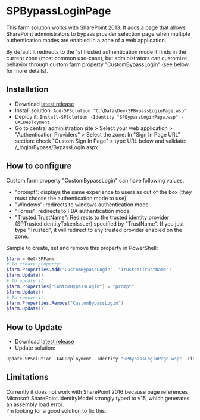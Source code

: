 # SPBypassLoginPage
This farm solution works with SharePoint 2013. It adds a page that allows SharePoint administrators to bypass provider selection page when multiple authentication modes are enabled in a zone of a web application.

By default it redirects to the 1st trusted authentication mode it finds in the current zone (most common use-case), but administrators can customize behavior through custom farm property "CustomBypassLogin" (see below for more details).

## Installation
- Download [latest release](https://github.com/Yvand/SPBypassLoginPage/releases/latest)
- Install solution:
`Add-SPSolution "C:\Data\Dev\SPBypassLoginPage.wsp"`
- Deploy it: 
`Install-SPSolution -Identity "SPBypassLoginPage.wsp" -GACDeployment`
- Go to central administration site > Select your web application > "Authentication Providers" > Select the zone:
In "Sign In Page URL" section: check "Custom Sign In Page" > type URL below and validate:<br>
/_login/Bypass/BypassLogin.aspx

## How to configure
Custom farm property "CustomBypassLogin" can have following values:
- "prompt": displays the same experience to users as out of the box (they must choose the authentication mode to use)
- "Windows": redirects to windows authentication mode
- "Forms": redirects to FBA authentication mode
- "Trusted:TrustName": Redirects to the trusted identity provider (SPTrustedIdentityTokenIssuer) specified by "TrustName". If you just type "Trusted", it will redirect to any trusted provider enabled on the zone.

Sample to create, set and remove this property in PowerShell:
```powershell
$farm = Get-SPFarm
# To create property:
$farm.Properties.Add("CustomBypassLogin", "Trusted:TrustName")
$farm.Update()
# To update it:
$farm.Properties["CustomBypassLogin"] = "prompt"
$farm.Update()
# To remove it:
$farm.Properties.Remove("CustomBypassLogin")
$farm.Update()
```

## How to Update
- Download [latest release](https://github.com/Yvand/SPBypassLoginPage/releases/latest)
- Update solution:

```powershell
Update-SPSolution -GACDeployment -Identity "SPBypassLoginPage.wsp" -LiteralPath "C:\Data\Dev\SPBypassLoginPage.wsp"
```

## Limitations
Currently it does not work with SharePoint 2016 because page references Microsoft.SharePoint.IdentityModel strongly typed to v15, which generates an assembly load error.
<br>I'm looking for a good solution to fix this.
